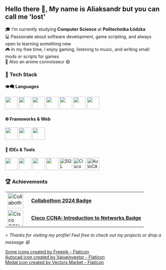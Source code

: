 ## Hello there 👋, My name is Aliaksandr but you can call me 'lost'

🎓 I’m currently studying **Computer Science** at **Politechnika Łódzka**  
💻 Passionate about software development, game scripting, and always open to learning something new  
🎮 In my free time, I enjoy gaming, listening to music, and writing small mods or scripts for games  
🍜 Also an anime connoisseur 😄


### 🧰 Tech Stack  

#### 👁️‍🗨️ Languages   

<p align="left">
  <!-- Languages -->
  <img src="https://cdn.jsdelivr.net/gh/devicons/devicon/icons/java/java-original.svg" width="40" height="40"/>
  <img src="https://cdn.jsdelivr.net/gh/devicons/devicon/icons/javascript/javascript-original.svg" width="40" height="40"/>
  <img src="https://cdn.jsdelivr.net/gh/devicons/devicon/icons/typescript/typescript-original.svg" width="40" height="40"/>
  <img src="https://cdn.jsdelivr.net/gh/devicons/devicon/icons/c/c-original.svg" width="40" height="40"/>
  <img src="https://cdn.jsdelivr.net/gh/devicons/devicon/icons/cplusplus/cplusplus-original.svg" width="40" height="40"/>
  <img src="https://cdn.jsdelivr.net/gh/devicons/devicon/icons/python/python-original.svg" width="40" height="40"/>
  <img src="https://cdn.jsdelivr.net/gh/devicons/devicon/icons/matlab/matlab-original.svg" width="40" height="40"/>
  <br/>
</p>

#### 🌐 Frameworks & Web  

<p align="left">
  <!-- Frameworks & Web -->
  <img src="https://cdn.jsdelivr.net/gh/devicons/devicon/icons/vuejs/vuejs-original.svg" width="40" height="40"/>
  <img src="https://cdn.jsdelivr.net/gh/devicons/devicon/icons/nuxtjs/nuxtjs-original.svg" width="40" height="40"/>
  <img src="https://cdn.jsdelivr.net/gh/devicons/devicon/icons/firebase/firebase-plain.svg" width="40" height="40"/>
  <br/>
</p>  

#### 🧩 IDEs & Tools  
 
<p align="left">  
   <!-- IDEs & Tools -->
  <img src="https://cdn.jsdelivr.net/gh/devicons/devicon/icons/pycharm/pycharm-original.svg" width="40" height="40"/>
  <img src="https://cdn.jsdelivr.net/gh/devicons/devicon/icons/clion/clion-original.svg" width="40" height="40"/>
  <img src="https://cdn.jsdelivr.net/gh/devicons/devicon/icons/intellij/intellij-original.svg" width="40" height="40"/>
  <img src="https://cdn.jsdelivr.net/gh/devicons/devicon/icons/vscode/vscode-original.svg" width="40" height="40"/>
  <img src="https://cdn-icons-png.flaticon.com/512/4248/4248443.png" width="40" height="40" title="SQL Developer"/>
  <img src="https://cdn-icons-png.flaticon.com/512/1927/1927746.png" width="40" height="40" title="Cisco Packet Tracer"/>
  <img src="https://cdn-icons-png.flaticon.com/512/5768/5768781.png" width="40" height="40" title="AutoCAD"/>
</p>


### 🏆 Achievements

<table>
  <tr>
    <td width="60" valign="middle">
      <a href="https://odznakaplus.ibe.edu.pl/api/public/share/assertion/7ed222725cad97500c5be07de21fb57c0cac891a9c8e35ff163b63" target="_blank">
        <img src="https://cdn-icons-png.flaticon.com/512/744/744922.png" width="50" height="50" alt="Collabothon 2024 Badge"/>
      </a>
    </td>
    <td valign="middle">
      <a href="https://odznakaplus.ibe.edu.pl/api/public/share/assertion/7ed222725cad97500c5be07de21fb57c0cac891a9c8e35ff163b63" target="_blank">
        <b>Collabothon 2024 Badge</b>
      </a>
    </td>
  </tr>
  <tr>
    <td width="60" valign="middle">
      <a href="https://www.credly.com/badges/d4399c77-f2ba-4146-921e-2c857ae0f09a/public_url" target="_blank">
        <img src="https://cdn-icons-png.flaticon.com/512/744/744922.png" width="50" height="50" alt="Cisco CCNA Badge"/>
      </a>
    </td>
    <td valign="middle">
      <a href="https://www.credly.com/badges/d4399c77-f2ba-4146-921e-2c857ae0f09a/public_url" target="_blank">
        <b>Cisco CCNA: Introduction to Networks Badge</b>
      </a>
    </td>
  </tr>
</table>


⭐️ *Thanks for visiting my profile! Feel free to check out my projects or drop a message 😄*

<a href="https://www.flaticon.com/free-icons/website" title="website icons">Some icons created by Freepik - Flaticon</a>  
<a href="https://www.flaticon.com/free-icons/autocad" title="autocad icons">Autocad icon created by Valueinvestor - Flaticon</a>  
<a href="https://www.flaticon.com/free-icons/medal" title="medal icons">Medal icon created by Vectors Market - Flaticon</a>  
